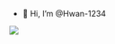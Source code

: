 - 👋 Hi, I’m @Hwan-1234

<img src="https://img.shields.io/badge/mwwo88@gmail.com-EA4335?style=flat-square&logo=Gmail&logoColor=white"/>
